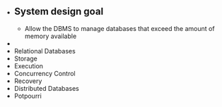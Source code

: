 - ## System design goal
	- Allow the DBMS to manage databases that exceed the amount of memory available
-
- Relational Databases
- Storage
- Execution
- Concurrency Control
- Recovery
- Distributed Databases
- Potpourri